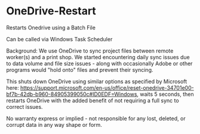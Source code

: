 # OneDrive-Restart
Restarts Onedrive using a Batch File

Can be called via Windows Task Scheduler

Background: We use OneDrive to sync project files between remote worker(s) and a print shop.  We started encountering daily sync issues due to data
volume and file size issues - along with occasionally Adobe or other programs would "hold onto" files and prevent their syncing.

This shuts down OneDrive using similar options as specified by Microsoft here: https://support.microsoft.com/en-us/office/reset-onedrive-34701e00-bf7b-42db-b960-84905399050c#ID0EDF=Windows, 
waits 5 seconds, then restarts OneDrive with the added benefit of not requiring a full sync to correct issues.

No warranty express or implied - not responsible for any lost, deleted, or corrupt data in any way shape or form.

